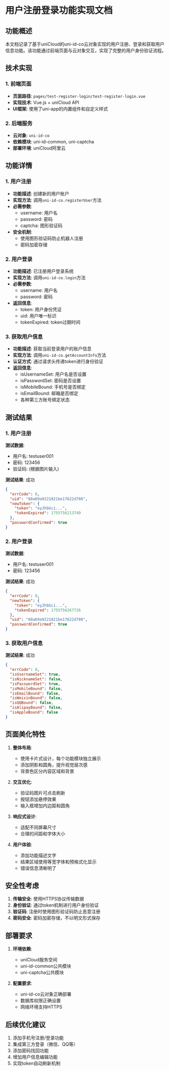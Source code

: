 # 用户注册登录功能实现文档

## 功能概述

本文档记录了基于uniCloud的uni-id-co云对象实现的用户注册、登录和获取用户信息功能。该功能通过前端页面与云对象交互，实现了完整的用户身份验证流程。

## 技术实现

### 1. 前端页面
- **页面路径**: `pages/test-register-login/test-register-login.vue`
- **实现技术**: Vue.js + uniCloud API
- **UI框架**: 使用了uni-app的内置组件和自定义样式

### 2. 后端服务
- **云对象**: `uni-id-co`
- **依赖模块**: uni-id-common, uni-captcha
- **部署环境**: uniCloud阿里云

## 功能详情

### 1. 用户注册
- **功能描述**: 创建新的用户账户
- **实现方法**: 调用`uni-id-co.registerUser`方法
- **必需参数**: 
  - username: 用户名
  - password: 密码
  - captcha: 图形验证码
- **安全机制**: 
  - 使用图形验证码防止机器人注册
  - 密码加密存储

### 2. 用户登录
- **功能描述**: 已注册用户登录系统
- **实现方法**: 调用`uni-id-co.login`方法
- **必需参数**: 
  - username: 用户名
  - password: 密码
- **返回信息**: 
  - token: 用户身份凭证
  - uid: 用户唯一标识
  - tokenExpired: token过期时间

### 3. 获取用户信息
- **功能描述**: 获取当前登录用户的账户信息
- **实现方法**: 调用`uni-id-co.getAccountInfo`方法
- **认证方式**: 通过请求头传递token进行身份验证
- **返回信息**: 
  - isUsernameSet: 用户名是否设置
  - isPasswordSet: 密码是否设置
  - isMobileBound: 手机号是否绑定
  - isEmailBound: 邮箱是否绑定
  - 各种第三方账号绑定状态

## 测试结果

### 1. 用户注册
**测试数据**:
- 用户名: testuser001
- 密码: 123456
- 验证码: (根据图片输入)

**测试结果**: 成功
```json
{
  "errCode": 0,
  "uid": "68a69a9221821be17622d708",
  "newToken": {
    "token": "eyJhbGci...",
    "tokenExpired": 1755756213749
  },
  "passwordConfirmed": true
}
```

### 2. 用户登录
**测试数据**:
- 用户名: testuser001
- 密码: 123456

**测试结果**: 成功
```json
{
  "errCode": 0,
  "newToken": {
    "token": "eyJhbGci...",
    "tokenExpired": 1755756267726
  },
  "uid": "68a69a9221821be17622d708",
  "passwordConfirmed": true
}
```

### 3. 获取用户信息
**测试结果**: 成功
```json
{
  "errCode": 0,
  "isUsernameSet": true,
  "isNicknameSet": false,
  "isPasswordSet": true,
  "isMobileBound": false,
  "isEmailBound": false,
  "isWeixinBound": false,
  "isQQBound": false,
  "isAlipayBound": false,
  "isAppleBound": false
}
```

## 页面美化特性

1. **整体布局**:
   - 使用卡片式设计，每个功能模块独立展示
   - 添加阴影和圆角，提升视觉层次感
   - 背景色区分内容区域和背景

2. **交互优化**:
   - 验证码图片可点击刷新
   - 按钮添加悬停效果
   - 输入框增加内边距和圆角

3. **响应式设计**:
   - 适配不同屏幕尺寸
   - 合理的间距和字体大小

4. **用户体验**:
   - 添加功能描述文字
   - 结果区域使用等宽字体和预格式化显示
   - 错误信息清晰明了

## 安全性考虑

1. **传输安全**: 使用HTTPS协议传输数据
2. **身份验证**: 通过token机制进行用户身份验证
3. **验证码**: 注册时使用图形验证码防止恶意注册
4. **密码安全**: 密码加密存储，不以明文形式保存

## 部署要求

1. **环境依赖**:
   - uniCloud服务空间
   - uni-id-common公共模块
   - uni-captcha公共模块

2. **配置要求**:
   - uni-id-co云对象正确部署
   - 数据库权限正确设置
   - 网络环境支持HTTPS

## 后续优化建议

1. 添加手机号注册/登录功能
2. 集成第三方登录（微信、QQ等）
3. 添加密码找回功能
4. 增加用户信息编辑功能
5. 实现token自动刷新机制